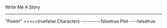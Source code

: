 Write Me A Story
****************
"Power"
=====truefalse
Characters
----------falsetrue
Plot
----falsetrue